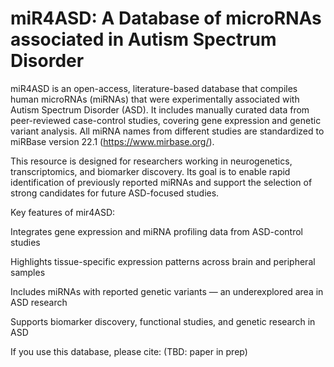 # miR4ASD: A Database of microRNAs associated in Autism Spectrum Disorder 

miR4ASD is an open-access, literature-based database that compiles human microRNAs (miRNAs) that were experimentally associated with Autism Spectrum Disorder (ASD). It includes manually curated data from peer-reviewed case-control studies, covering gene expression and genetic variant analysis. All miRNA names from different studies are standardized to miRBase version 22.1 (https://www.mirbase.org/). 

This resource is designed for researchers working in neurogenetics, transcriptomics, and biomarker discovery. Its goal is to enable rapid identification of previously reported miRNAs and support the selection of strong candidates for future ASD-focused studies. 

Key features of mir4ASD: 

Integrates gene expression and miRNA profiling data from ASD-control studies  

Highlights tissue-specific expression patterns across brain and peripheral samples 

Includes miRNAs with reported genetic variants — an underexplored area in ASD research 

Supports biomarker discovery, functional studies, and genetic research in ASD 


If you use this database, please cite: (TBD: paper in prep)
